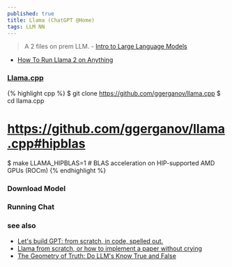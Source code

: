 ```yaml
---
published: true
title: Llama (ChatGPT @Home)
tags: LLM NN
---
```

> A 2 files on prem LLM. - [Intro to Large Language Models](https://www.youtube.com/watch?v=zjkBMFhNj_g&t=2867s)

- [How To Run Llama 2 on Anything](https://medium.com/timesurge-labs/how-to-run-llama-2-on-anything-79fc007e2518)

### [Llama.cpp](https://github.com/ggerganov/llama.cpp)


{% highlight cpp %}
$ git clone https://github.com/ggerganov/llama.cpp
$ cd llama.cpp
# https://github.com/ggerganov/llama.cpp#hipblas
$ make LLAMA_HIPBLAS=1 #  BLAS acceleration on HIP-supported AMD GPUs (ROCm) 
{% endhighlight %}

### Download Model

### Running Chat



### see also
- [Let's build GPT: from scratch, in code, spelled out.](https://www.youtube.com/watch?v=kCc8FmEb1nY)
- [	Llama from scratch, or how to implement a paper without crying](https://news.ycombinator.com/item?id=37059479)
- [The Geometry of Truth: Do LLM's Know True and False](https://news.ycombinator.com/item?id=37945961)
